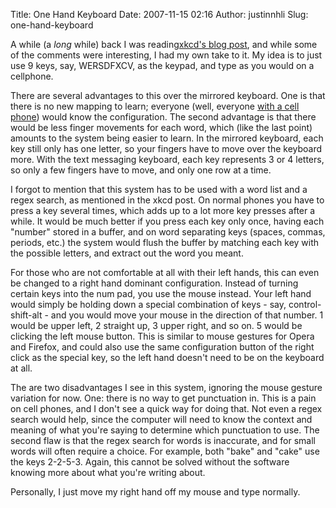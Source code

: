 Title: One Hand Keyboard
Date: 2007-11-15 02:16
Author: justinnhli
Slug: one-hand-keyboard

A while (a <span style="font-style:italic;">long</span> while) back I
was reading[xkcd's blog
post](http://blag.xkcd.com/2007/08/14/mirrorboard-a-one-handed-keyboard-layout-for-the-lazy/),
and while some of the comments were interesting, I had my own take to
it. My idea is to just use 9 keys, say, WERSDFXCV, as the keypad, and
type as you would on a cellphone.

There are several advantages to this over the mirrored keyboard. One is
that there is no new mapping to learn; everyone (well, everyone [with a
cell phone](http://ninghui48.blogspot.com/2007/10/voip.html)) would know
the configuration. The second advantage is that there would be less
finger movements for each word, which (like the last point) amounts to
the system being easier to learn. In the mirrored keyboard, each key
still only has one letter, so your fingers have to move over the
keyboard more. With the text messaging keyboard, each key represents 3
or 4 letters, so only a few fingers have to move, and only one row at a
time.

I forgot to mention that this system has to be used with a word list and
a regex search, as mentioned in the xkcd post. On normal phones you have
to press a key several times, which adds up to a lot more key presses
after a while. It would be much better if you press each key only once,
having each "number" stored in a buffer, and on word separating keys
(spaces, commas, periods, etc.) the system would flush the buffer by
matching each key with the possible letters, and extract out the word
you meant.

For those who are not comfortable at all with their left hands, this can
even be changed to a right hand dominant configuration. Instead of
turning certain keys into the num pad, you use the mouse instead. Your
left hand would simply be holding down a special combination of keys -
say, control-shift-alt - and you would move your mouse in the direction
of that number. 1 would be upper left, 2 straight up, 3 upper right, and
so on. 5 would be clicking the left mouse button. This is similar to
mouse gestures for Opera and Firefox, and could also use the same
configuration button of the right click as the special key, so the left
hand doesn't need to be on the keyboard at all.

The are two disadvantages I see in this system, ignoring the mouse
gesture variation for now. One: there is no way to get punctuation in.
This is a pain on cell phones, and I don't see a quick way for doing
that. Not even a regex search would help, since the computer will need
to know the context and meaning of what you're saying to determine which
punctuation to use. The second flaw is that the regex search for words
is inaccurate, and for small words will often require a choice. For
example, both "bake" and "cake" use the keys 2-2-5-3. Again, this cannot
be solved without the software knowing more about what you're writing
about.

Personally, I just move my right hand off my mouse and type normally.

